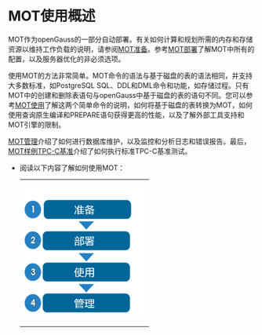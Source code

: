 # MOT使用概述<a name="ZH-CN_TOPIC_0280525102"></a>

MOT作为openGauss的一部分自动部署。有关如何计算和规划所需的内存和存储资源以维持工作负载的说明，请参阅[MOT准备](MOT准备.md)。参考[MOT部署](MOT部署.md)了解MOT中所有的配置，以及服务器优化的非必须选项。

使用MOT的方法非常简单。MOT命令的语法与基于磁盘的表的语法相同，并支持大多数标准，如PostgreSQL SQL、DDL和DML命令和功能，如存储过程。只有MOT中的创建和删除表语句与openGauss中基于磁盘的表的语句不同。您可以参考[MOT使用](MOT使用.md)了解这两个简单命令的说明，如何将基于磁盘的表转换为MOT，如何使用查询原生编译和PREPARE语句获得更高的性能，以及了解外部工具支持和MOT引擎的限制。

[MOT管理](MOT管理.md)介绍了如何进行数据库维护，以及监控和分析日志和错误报告。最后，[MOT样例TPC-C基准](MOT样例TPC-C基准.md)介绍了如何执行标准TPC-C基准测试。

-   阅读以下内容了解如何使用MOT：

    <a name="table28609126"></a>
    <table><tbody><tr id="row984423"><td class="cellrowborder" valign="top" width="100%"><p id="p12629440"><a name="p12629440"></a><a name="p12629440"></a><a name="image46556104"></a><a name="image46556104"></a><span><img id="image46556104" src="figures/zh-cn_image_0280525201.png" width="249.375" height="262.34250000000003"></span></p>
    </td>
    </tr>
    </tbody>
    </table>


